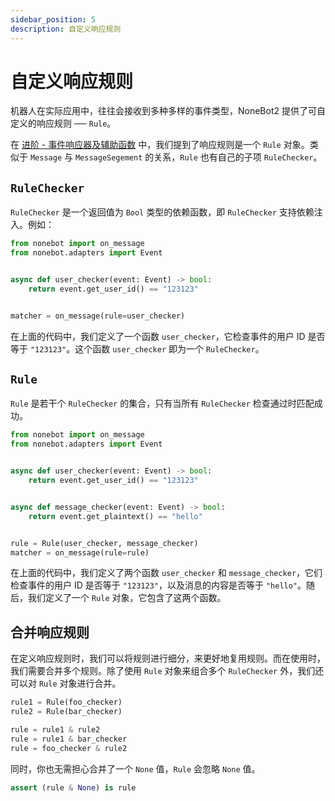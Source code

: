 ```yaml
---
sidebar_position: 5
description: 自定义响应规则
---
```


# 自定义响应规则

机器人在实际应用中，往往会接收到多种多样的事件类型，NoneBot2 提供了可自定义的响应规则 ── `Rule`。

在 [进阶 - 事件响应器及辅助函数](../../advanced/functions/matcher-advanced.md#事件响应规则-rule) 中，我们提到了响应规则是一个 `Rule` 对象。类似于 `Message` 与 `MessageSegement` 的关系，`Rule` 也有自己的子项 `RuleChecker`。

## `RuleChecker`

`RuleChecker` 是一个返回值为 `Bool` 类型的依赖函数，即 `RuleChecker` 支持依赖注入。例如：

```python {4-5}
from nonebot import on_message
from nonebot.adapters import Event


async def user_checker(event: Event) -> bool:
    return event.get_user_id() == "123123"


matcher = on_message(rule=user_checker)
```

在上面的代码中，我们定义了一个函数 `user_checker`，它检查事件的用户 ID 是否等于 `"123123"`。这个函数 `user_checker` 即为一个 `RuleChecker`。

## `Rule`

`Rule` 是若干个 `RuleChecker` 的集合，只有当所有 `RuleChecker` 检查通过时匹配成功。

```python {4-5,7-8,10}
from nonebot import on_message
from nonebot.adapters import Event


async def user_checker(event: Event) -> bool:
    return event.get_user_id() == "123123"


async def message_checker(event: Event) -> bool:
    return event.get_plaintext() == "hello"


rule = Rule(user_checker, message_checker)
matcher = on_message(rule=rule)
```

在上面的代码中，我们定义了两个函数 `user_checker` 和 `message_checker`，它们检查事件的用户 ID 是否等于 `"123123"`，以及消息的内容是否等于 `"hello"`。随后，我们定义了一个 `Rule` 对象，它包含了这两个函数。

## 合并响应规则

在定义响应规则时，我们可以将规则进行细分，来更好地复用规则。而在使用时，我们需要合并多个规则。除了使用 `Rule` 对象来组合多个 `RuleChecker` 外，我们还可以对 `Rule` 对象进行合并。

```python {4-6}
rule1 = Rule(foo_checker)
rule2 = Rule(bar_checker)

rule = rule1 & rule2
rule = rule1 & bar_checker
rule = foo_checker & rule2
```

同时，你也无需担心合并了一个 `None` 值，`Rule` 会忽略 `None` 值。

```python
assert (rule & None) is rule
```
